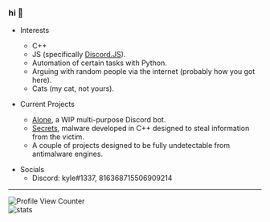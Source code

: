 ### hi 👋

<!--
**appendable/appendable** is a ✨ _special_ ✨ repository because its `README.md` (this file) appears on your GitHub profile.-->

* Interests
  * C++
  * JS (specifically [Discord.JS](https://github.com/discordjs/discord.js)).
  * Automation of certain tasks with Python.
  * Arguing with random people via the internet (probably how you got here).
  * Cats (my cat, not yours).

* Current Projects
  * [Alone](https://github.com/coital/alone), a WIP multi-purpose Discord bot.
  * [Secrets](https://github.com/coital/secrets), malware developed in C++ designed to steal information from the victim.
  * A couple of projects designed to be fully undetectable from antimalware engines.

- Socials
  - Discord: kyIe#1337, 816368715506909214

---
![Profile View Counter](https://komarev.com/ghpvc/?username=coital)    
![stats](https://github-readme-stats.vercel.app/api/top-langs/?username=coital&theme=blue-green)   
